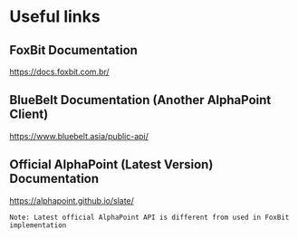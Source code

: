 # Useful links

## FoxBit Documentation
https://docs.foxbit.com.br/

## BlueBelt Documentation (Another AlphaPoint Client)
https://www.bluebelt.asia/public-api/

## Official AlphaPoint (Latest Version) Documentation
https://alphapoint.github.io/slate/

`Note: Latest official AlphaPoint API is different from used in FoxBit implementation`
